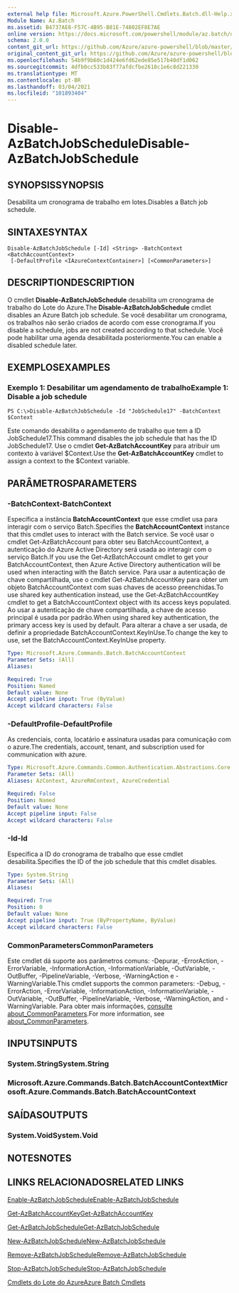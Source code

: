 ```yaml
---
external help file: Microsoft.Azure.PowerShell.Cmdlets.Batch.dll-Help.xml
Module Name: Az.Batch
ms.assetid: B4737AE8-F57C-4B95-B81E-74802EF8E7AE
online version: https://docs.microsoft.com/powershell/module/az.batch/disable-azbatchjobschedule
schema: 2.0.0
content_git_url: https://github.com/Azure/azure-powershell/blob/master/src/Batch/Batch/help/Disable-AzBatchJobSchedule.md
original_content_git_url: https://github.com/Azure/azure-powershell/blob/master/src/Batch/Batch/help/Disable-AzBatchJobSchedule.md
ms.openlocfilehash: 54b9f9b60c1d424e6fd62ede85e517b40df1d062
ms.sourcegitcommit: 4dfb0cc533b83f77afdcfbe2618c1e6c8d221330
ms.translationtype: MT
ms.contentlocale: pt-BR
ms.lasthandoff: 03/04/2021
ms.locfileid: "101893404"
---
```

# <span data-ttu-id="2f9df-101">Disable-AzBatchJobSchedule</span><span class="sxs-lookup"><span data-stu-id="2f9df-101">Disable-AzBatchJobSchedule</span></span>

## <span data-ttu-id="2f9df-102">SYNOPSIS</span><span class="sxs-lookup"><span data-stu-id="2f9df-102">SYNOPSIS</span></span>
<span data-ttu-id="2f9df-103">Desabilita um cronograma de trabalho em lotes.</span><span class="sxs-lookup"><span data-stu-id="2f9df-103">Disables a Batch job schedule.</span></span>

## <span data-ttu-id="2f9df-104">SINTAXE</span><span class="sxs-lookup"><span data-stu-id="2f9df-104">SYNTAX</span></span>

```
Disable-AzBatchJobSchedule [-Id] <String> -BatchContext <BatchAccountContext>
 [-DefaultProfile <IAzureContextContainer>] [<CommonParameters>]
```

## <span data-ttu-id="2f9df-105">DESCRIPTION</span><span class="sxs-lookup"><span data-stu-id="2f9df-105">DESCRIPTION</span></span>
<span data-ttu-id="2f9df-106">O cmdlet **Disable-AzBatchJobSchedule** desabilita um cronograma de trabalho do Lote do Azure.</span><span class="sxs-lookup"><span data-stu-id="2f9df-106">The **Disable-AzBatchJobSchedule** cmdlet disables an Azure Batch job schedule.</span></span>
<span data-ttu-id="2f9df-107">Se você desabilitar um cronograma, os trabalhos não serão criados de acordo com esse cronograma.</span><span class="sxs-lookup"><span data-stu-id="2f9df-107">If you disable a schedule, jobs are not created according to that schedule.</span></span>
<span data-ttu-id="2f9df-108">Você pode habilitar uma agenda desabilitada posteriormente.</span><span class="sxs-lookup"><span data-stu-id="2f9df-108">You can enable a disabled schedule later.</span></span>

## <span data-ttu-id="2f9df-109">EXEMPLOS</span><span class="sxs-lookup"><span data-stu-id="2f9df-109">EXAMPLES</span></span>

### <span data-ttu-id="2f9df-110">Exemplo 1: Desabilitar um agendamento de trabalho</span><span class="sxs-lookup"><span data-stu-id="2f9df-110">Example 1: Disable a job schedule</span></span>
```
PS C:\>Disable-AzBatchJobSchedule -Id "JobSchedule17" -BatchContext $Context
```

<span data-ttu-id="2f9df-111">Este comando desabilita o agendamento de trabalho que tem a ID JobSchedule17.</span><span class="sxs-lookup"><span data-stu-id="2f9df-111">This command disables the job schedule that has the ID JobSchedule17.</span></span>
<span data-ttu-id="2f9df-112">Use o cmdlet **Get-AzBatchAccountKey** para atribuir um contexto à variável $Context.</span><span class="sxs-lookup"><span data-stu-id="2f9df-112">Use the **Get-AzBatchAccountKey** cmdlet to assign a context to the $Context variable.</span></span>

## <span data-ttu-id="2f9df-113">PARÂMETROS</span><span class="sxs-lookup"><span data-stu-id="2f9df-113">PARAMETERS</span></span>

### <span data-ttu-id="2f9df-114">-BatchContext</span><span class="sxs-lookup"><span data-stu-id="2f9df-114">-BatchContext</span></span>
<span data-ttu-id="2f9df-115">Especifica a instância **BatchAccountContext** que esse cmdlet usa para interagir com o serviço Batch.</span><span class="sxs-lookup"><span data-stu-id="2f9df-115">Specifies the **BatchAccountContext** instance that this cmdlet uses to interact with the Batch service.</span></span>
<span data-ttu-id="2f9df-116">Se você usar o cmdlet Get-AzBatchAccount para obter seu BatchAccountContext, a autenticação do Azure Active Directory será usada ao interagir com o serviço Batch.</span><span class="sxs-lookup"><span data-stu-id="2f9df-116">If you use the Get-AzBatchAccount cmdlet to get your BatchAccountContext, then Azure Active Directory authentication will be used when interacting with the Batch service.</span></span> <span data-ttu-id="2f9df-117">Para usar a autenticação de chave compartilhada, use o cmdlet Get-AzBatchAccountKey para obter um objeto BatchAccountContext com suas chaves de acesso preenchidas.</span><span class="sxs-lookup"><span data-stu-id="2f9df-117">To use shared key authentication instead, use the Get-AzBatchAccountKey cmdlet to get a BatchAccountContext object with its access keys populated.</span></span> <span data-ttu-id="2f9df-118">Ao usar a autenticação de chave compartilhada, a chave de acesso principal é usada por padrão.</span><span class="sxs-lookup"><span data-stu-id="2f9df-118">When using shared key authentication, the primary access key is used by default.</span></span> <span data-ttu-id="2f9df-119">Para alterar a chave a ser usada, de definir a propriedade BatchAccountContext.KeyInUse.</span><span class="sxs-lookup"><span data-stu-id="2f9df-119">To change the key to use, set the BatchAccountContext.KeyInUse property.</span></span>

```yaml
Type: Microsoft.Azure.Commands.Batch.BatchAccountContext
Parameter Sets: (All)
Aliases:

Required: True
Position: Named
Default value: None
Accept pipeline input: True (ByValue)
Accept wildcard characters: False
```

### <span data-ttu-id="2f9df-120">-DefaultProfile</span><span class="sxs-lookup"><span data-stu-id="2f9df-120">-DefaultProfile</span></span>
<span data-ttu-id="2f9df-121">As credenciais, conta, locatário e assinatura usadas para comunicação com o azure.</span><span class="sxs-lookup"><span data-stu-id="2f9df-121">The credentials, account, tenant, and subscription used for communication with azure.</span></span>

```yaml
Type: Microsoft.Azure.Commands.Common.Authentication.Abstractions.Core.IAzureContextContainer
Parameter Sets: (All)
Aliases: AzContext, AzureRmContext, AzureCredential

Required: False
Position: Named
Default value: None
Accept pipeline input: False
Accept wildcard characters: False
```

### <span data-ttu-id="2f9df-122">-Id</span><span class="sxs-lookup"><span data-stu-id="2f9df-122">-Id</span></span>
<span data-ttu-id="2f9df-123">Especifica a ID do cronograma de trabalho que esse cmdlet desabilita.</span><span class="sxs-lookup"><span data-stu-id="2f9df-123">Specifies the ID of the job schedule that this cmdlet disables.</span></span>

```yaml
Type: System.String
Parameter Sets: (All)
Aliases:

Required: True
Position: 0
Default value: None
Accept pipeline input: True (ByPropertyName, ByValue)
Accept wildcard characters: False
```

### <span data-ttu-id="2f9df-124">CommonParameters</span><span class="sxs-lookup"><span data-stu-id="2f9df-124">CommonParameters</span></span>
<span data-ttu-id="2f9df-125">Este cmdlet dá suporte aos parâmetros comuns: -Depurar, -ErrorAction, -ErrorVariable, -InformationAction, -InformationVariable, -OutVariable, -OutBuffer, -PipelineVariable, -Verbose, -WarningAction e -WarningVariable.</span><span class="sxs-lookup"><span data-stu-id="2f9df-125">This cmdlet supports the common parameters: -Debug, -ErrorAction, -ErrorVariable, -InformationAction, -InformationVariable, -OutVariable, -OutBuffer, -PipelineVariable, -Verbose, -WarningAction, and -WarningVariable.</span></span> <span data-ttu-id="2f9df-126">Para obter mais informações, [consulte about_CommonParameters](http://go.microsoft.com/fwlink/?LinkID=113216).</span><span class="sxs-lookup"><span data-stu-id="2f9df-126">For more information, see [about_CommonParameters](http://go.microsoft.com/fwlink/?LinkID=113216).</span></span>

## <span data-ttu-id="2f9df-127">INPUTS</span><span class="sxs-lookup"><span data-stu-id="2f9df-127">INPUTS</span></span>

### <span data-ttu-id="2f9df-128">System.String</span><span class="sxs-lookup"><span data-stu-id="2f9df-128">System.String</span></span>

### <span data-ttu-id="2f9df-129">Microsoft.Azure.Commands.Batch.BatchAccountContext</span><span class="sxs-lookup"><span data-stu-id="2f9df-129">Microsoft.Azure.Commands.Batch.BatchAccountContext</span></span>

## <span data-ttu-id="2f9df-130">SAÍDAS</span><span class="sxs-lookup"><span data-stu-id="2f9df-130">OUTPUTS</span></span>

### <span data-ttu-id="2f9df-131">System.Void</span><span class="sxs-lookup"><span data-stu-id="2f9df-131">System.Void</span></span>

## <span data-ttu-id="2f9df-132">NOTES</span><span class="sxs-lookup"><span data-stu-id="2f9df-132">NOTES</span></span>

## <span data-ttu-id="2f9df-133">LINKS RELACIONADOS</span><span class="sxs-lookup"><span data-stu-id="2f9df-133">RELATED LINKS</span></span>

[<span data-ttu-id="2f9df-134">Enable-AzBatchJobSchedule</span><span class="sxs-lookup"><span data-stu-id="2f9df-134">Enable-AzBatchJobSchedule</span></span>](./Enable-AzBatchJobSchedule.md)

[<span data-ttu-id="2f9df-135">Get-AzBatchAccountKey</span><span class="sxs-lookup"><span data-stu-id="2f9df-135">Get-AzBatchAccountKey</span></span>](./Get-AzBatchAccountKey.md)

[<span data-ttu-id="2f9df-136">Get-AzBatchJobSchedule</span><span class="sxs-lookup"><span data-stu-id="2f9df-136">Get-AzBatchJobSchedule</span></span>](./Get-AzBatchJobSchedule.md)

[<span data-ttu-id="2f9df-137">New-AzBatchJobSchedule</span><span class="sxs-lookup"><span data-stu-id="2f9df-137">New-AzBatchJobSchedule</span></span>](./New-AzBatchJobSchedule.md)

[<span data-ttu-id="2f9df-138">Remove-AzBatchJobSchedule</span><span class="sxs-lookup"><span data-stu-id="2f9df-138">Remove-AzBatchJobSchedule</span></span>](./Remove-AzBatchJobSchedule.md)

[<span data-ttu-id="2f9df-139">Stop-AzBatchJobSchedule</span><span class="sxs-lookup"><span data-stu-id="2f9df-139">Stop-AzBatchJobSchedule</span></span>](./Stop-AzBatchJobSchedule.md)

[<span data-ttu-id="2f9df-140">Cmdlets do Lote do Azure</span><span class="sxs-lookup"><span data-stu-id="2f9df-140">Azure Batch Cmdlets</span></span>](/powershell/module/Az.Batch/)
